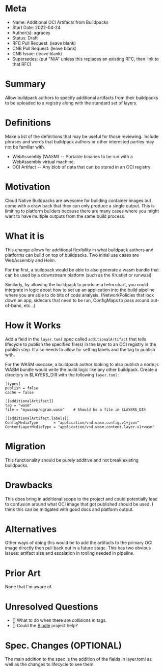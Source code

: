 # Meta
[meta]: #meta
- Name: Additional OCI Artifacts from Buildpacks
- Start Date: 2022-04-24
- Author(s): agracey
- Status: Draft <!-- Acceptable values: Draft, Approved, On Hold, Superseded -->
- RFC Pull Request: (leave blank)
- CNB Pull Request: (leave blank)
- CNB Issue: (leave blank)
- Supersedes: (put "N/A" unless this replaces an existing RFC, then link to that RFC)

# Summary
[summary]: #summary

Allow buildpack authors to specify additional artifacts from their buildpacks to be uploaded to a registry along with the standard set of layers. 

# Definitions
[definitions]: #definitions

Make a list of the definitions that may be useful for those reviewing. Include phrases and words that buildpack authors or other interested parties may not be familiar with.

- WebAssembly (WASM) -- Portable binaries to be run with a WebAssembly virtual machine.
- OCI Artifact -- Any blob of data that can be stored in an OCI registry

# Motivation
[motivation]: #motivation

Cloud Native Buildpacks are awesome for building container images but come with a draw back that they can only produce a single output. This is limiting to platform builders because there are many cases where you might want to have multiple outputs from the same build process. 

# What it is
[what-it-is]: #what-it-is

This change allows for additional flexibility in what buildpack authors and platforms can build on top of buildpacks. Two initial use cases are WebAssembly and Helm.

For the first, a buildpack would be able to also generate a wasm bundle that can be used by a downstream platform (such as the Krustlet or runwasi). 

Similarly, by allowing the buildpack to produce a helm chart, you could integrate in logic about how to set up an application into the build pipeline where you are able to do bits of code analysis. (NetworkPolicies that lock down an app, sidecars that need to be run, ConfigMaps to pass around out-of-band, etc...)

# How it Works
[how-it-works]: #how-it-works

Add a field in the `layer.toml` spec called `additionalArtifact` that tells lifecycle to publish the specified file(s) in the layer to an OCI registry in the publish step. It also needs to allow for setting labels and the tag to publish with. 

For the WASM usecase, a buildpack author looking to also publish a node.js WASM bundle would write the build logic like any other buildpack. Create a directory in $LAYERS_DIR with the following `layer.toml`:

```
[types]
publish = false
cache = false

[[additionalArtifact]]
tag = "wasm"
file = "mywasmprogram.wasm"    # Should be a file in $LAYERS_DIR

[[additionalArtifact.labels]]
ConfigMediaType       = "application/vnd.wasm.config.v1+json"
ContentLayerMediaType = "application/vnd.wasm.content.layer.v1+wasm"
```


# Migration
[migration]: #migration

This functionality should be purely additive and not break existing buildpacks. 

# Drawbacks
[drawbacks]: #drawbacks

This does bring in additional scope to the project and could potentially lead to confusion around what OCI image that got published should be used. I think this can be mitigated with good docs and platform output. 

# Alternatives
[alternatives]: #alternatives

Other ways of doing this would be to add the artifacts to the primary OCI image directly then pull back out in a future stage. This has two obvious issues: artifact size and escalation in tooling needed in pipeline. 

# Prior Art
[prior-art]: #prior-art

None that I'm aware of.

# Unresolved Questions
[unresolved-questions]: #unresolved-questions

- [] What to do when there are collisions in tags.
- [] Could the [Bindle](https://github.com/deislabs/bindle) project help?

# Spec. Changes (OPTIONAL)
[spec-changes]: #spec-changes

The main addition to the spec is the addition of the fields in layer.toml as well as the changes to lifecycle to see them.

